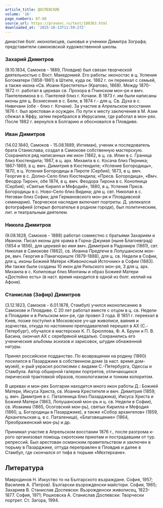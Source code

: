 ```yaml
---
article_title: ДОСПЕВСКИЕ
volume: '16'
page_numbers: 87-88
source_url: https://pravenc.ru/text/180363.html
downloaded_at: '2025-10-13T11:59:27Z'
---
```


династия болг. иконописцев, сыновья и ученики Димитра Зографа; представители cамоковской художественной школы.

### Захарий Димитров

(9.10.1834, Самоков - 1889, Пловдив) был связан творческой деятельностью с Вост. Македонией. Его работы: иконостас в ц. Успения Богоматери (1858-1861) в Штипе, куда ок. 1862 г. он переехал с семьей, а также икона «Св. Иоанн Креститель» (Кратово, 1868). Между 1870-1872 гг. работал в церквах св. Прохора в Пчинском мон-ре и вмч. Пантелеимона в с. Пантелей близ г. Кочани. В 1873 г. им были написаны иконы для ц. Вознесения в с. Бели, в 1874 г.- для ц. Св. Духа в с. Нивичани (обе - близ г. Кочани). За участие в Апрельском восстании 1876 г. был арестован и осужден. По пути к месту заключения в М. Азии сбежал в Яффу, затем перебрался в Иерусалим, где работал в мон-рях. После 1882 г. вернулся в Болгарию и обосновался в Пловдиве.

### Иван Димитров

(14.02.1840, Самоков - 15.08.1889, Ихтиман), ученик и последователь брата Станислава, создал в Самокове собственную мастерскую. Сохранился ряд написанных им икон (1862, в ц. св. Илии в с. Граница близ Кюстендила; 1867, в ц. арх. Михаила в с. Косача близ Перника; 1867-1869, в ц. вмч. Димитрия в Кюстендиле; «Успение Богородицы», 1870, в ц. Успения Богородицы в Пироте (Сербия); 1873, в ц. вмч. Георгия в с. Долно-Село близ Кюстендила; «Пресв. Богородица», «Вмч. Феодор Тирон», обе 1874, в ц. вмч. Феодора Тирона в с. Конопница (Сербия); «Святые Кирилл и Мефодий», 1880, в ц. Успения Пресв. Богородицы в с. Ново-Село близ Видина; для ц. свт. Николая в с. Негован близ Софии; для Германовского мон-ря и Пловдивской семинарии). Творческое наследие включает портреты. Д. увлекался фотографией (открыл фотоателье в родном городе), был политическим, лит. и театральным деятелем.

### Никола Димитров

(9.08.1828, Самоков - 1888) работал совместно с братьями Захарием и Иваном. Писал иконы для храма в Горна-Джумая (ныне Благоевград) (1854 и 1856), для церквей во имя вмч. Димитрия в Радомире (1861), свт. Николая в Самокове (1862), св. Иоанна Предтечи в Лопушанском мон-ре, вмч. Георгия в Панагюриште (1879-1888), для ц. св. Недели в Софии, для ц. иконы Божией Матери «Живоносный Источник» в Софии (1883). Им также были созданы 10 икон для Рильского мон-ря, 3 для ц. арх. Михаила в с. Копиловци близ Монтаны и образ Божией Матери «Достойно есть» (в наст. время находится в одной из болг. келлий на Афоне).

### Станислав (Зафир) Димитров

(3.12.1823, Самоков - 6.01.1878, Стамбул) учился иконописанию в Самокове и Пловдиве. С 20 лет работал вместе с отцом в ц. св. Недели в Пловдиве и в Рильском мон-ре, где провел 3 года. В 1851 г. переехал в Киев, позже поступил в Московское уч-ще живописи, ваяния и зодчества, откуда по настоянию преподавателей перешел в АХ (С.-Петербург), обучался в мастерских К. П. Брюллова, Ф. А. Бруни и П. В. Басина, окончил АХ с серебряной медалью. Сохранились его ученические альбомы эскизов и зарисовок, штудии обнаженной натуры.

Принял российское подданство. По возвращении на родину (1860) поселился в Пазарджике в собственном доме (в наст. время дом-музей), к-рый украсил росписями с видами С.-Петербурга, Одессы и Стамбула. Автор обширной галереи портретов, отличающихся лирической трактовкой образов, психологизмом и тонким колоритом.

В церквах и мон-рях Болгарии находится много икон работы Д.: Божией Матери, Иисуса Христа, св. Иоанна Крестителя и вмч. Димитрия (1859, ц. вмч. Димитрия в с. Паталеница близ Пазарджика), Иисуса Христа и Божией Матери (1863, Лопушанский мон-рь и ц. св. Недели в Софии), св. Иоакима (1865, Осоговский мон-рь), святых Кирилла и Мефодия (1860, ц. Богородицы в Пазарджике), а также «Собор архангелов» (1859, Архангельская ц. в с. Паталеница), «Благовещение» (1864, Преображенский мон-рь) и др.

Принимал участие в Апрельском восстании 1876 г., после разгрома к-рого организовал помощь сиротским приютам и пострадавшим от тур. репрессий. Был арестован османским правительством и заключен в тюрьму в Пазарджике, оттуда переправлен в Пловдив и далее в Стамбул, где скончался от тифа в тюрьме «Мехтерхане».

## Литература

Мавродинов Н. Изкуство то на Българското възраждане. София, 1957; Василиев А. (Петров). Български възрожденски майстори. София, 1965; Захариев В. Станислав Доспевски: Възрожденски живописец, 1823-1877. София, 1971; Рошковска А. Станислав Доспевски: Творчески портрет. Ст. Загора, 1994.
